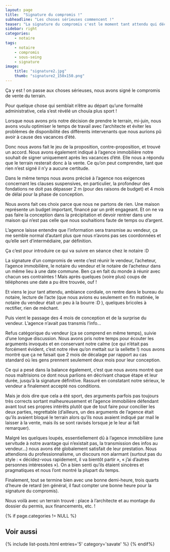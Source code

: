 ```yaml
---
layout: page
title:  "Signature du compromis !"
subheadline: "Les choses sérieuses commencent !"
teaser: "La signature du compromis c'est le moment tant attendu qui déclenche tout, qui permet de concrétiser le projet de construction. Grâce à cela, on peut rechercher le prêt, les assurances et les intervenants sur la construction."
sidebar: right
categories:
    - notaire
tags:
    - notaire
    - compromis
    - sous-seing
    - signature
image:
    title: "signature2.jpg"
    thumb: "signature2_150x150.png"
---
```


Ça y est ! on passe aux choses sérieuses, nous avons signé le compromis de vente du terrain.

Pour quelque chose qui semblait n’être au départ qu’une formalité administrative, cela s’est révélé un chouïa plus sport !

Lorsque nous avons pris notre décision de prendre le terrain, mi-juin, nous avons voulu optimiser le temps de travail avec l’architecte et éviter les problèmes de disponibilité des différents intervenants que nous aurions pû avoir à cause des vacances d’été.

Donc nous avons fait le jeu de la proposition, contre-proposition, et trouvé un accord. Nous avons également indiqué à l’agence immobilière notre souhait de signer uniquement après les vacances d’été. Elle nous a répondu que le terrain resterait donc à la vente. Ce qu’on peut comprendre, tant que rien n’est signé il n’y a aucune certitude.

Dans le même temps nous avons précisé à l’agence nos exigences concernant les clauses suspensives, en particulier, la profondeur des fondations ne doit pas dépasser 2 m (pour des raisons de budget) et 4 mois de délai pour la phase de conception.

Nous avons fait ces choix parce que nous ne partons de rien. Une maison représente un budget important, financé par un prêt engageant. Et on ne va pas faire la conception dans la précipitation et devoir rentrer dans une maison qui n’est pas celle que nous souhaitions faute de temps ou d’argent.

L’agence laisse entendre que l’information sera transmise au vendeur, ça me semble normal d’autant plus que nous n’avons pas ses coordonnées et qu’elle sert d’intermédiaire, par définition.

Ça c’est pour introduire ce qui va suivre en séance chez le notaire :D

La signature d’un compromis de vente c’est réunir le vendeur, l’acheteur, l’agence immobilière, le notaire du vendeur et le notaire de l’acheteur dans un même lieu à une date commune. Ben ça en fait du monde à réunir avec chacun ses contraintes ! Mais après quelques (voire plus) coups de téléphones une date a pu être trouvée, ouf !

Et viens le jour tant attendu, ambiance cordiale, on rentre dans le bureau du notaire, lecture de l’acte (que  nous avions eu seulement en fin matinée, le notaire du vendeur était un peu à la bourre :D ), quelques bricoles à rectifier, rien de méchant.

Puis vient le passage des 4 mois de conception et de la surprise du vendeur. L’agence n’avait pas transmis l’info…

Refus catégorique du vendeur (ça se comprend en même temps), suivie d’une longue discussion. Nous avons pris notre temps pour écouter les arguments invoqués et en conservant notre calme (ce qui n’était pas forcément évident, c’est notre rêve qu’on mettait sur la sellette !) nous avons montré que ça ne faisait que 2 mois de décalage par rapport au cas standard où les gens prennent seulement deux mois pour leur conception.

Ce qui a pesé dans la balance également, c’est que nous avons montré que nous maîtrisions ce dont nous parlions en décrivant chaque étape et leur durée, jusqu’à la signature définitive. Rassuré en constatant notre sérieux, le vendeur a finalement accepté nos conditions.

Mais je dois dire que cela a été sport, des arguments parfois pas toujours très corrects sortant malheureusement et l’agence immobilière défendant avant tout ses propres intérêts plutôt que de tout faire pour concilier les deux parties, regrettable (d’ailleurs, un des arguments de l’agence était qu’ils avaient bloqué le terrain alors qu’ils nous avaient indiqué par mail le laisser à la vente, mais ils se sont ravisés lorsque je le leur ai fait remarquer).

Malgré les quelques loupés, essentiellement dû à l’agence immobilière (une servitude à notre avantage qui n’existait pas, la transmission des infos au vendeur…) nous avons été globalement satisfait de leur prestation. Nous attendions du professionnalisme, un discours non alarmant (surtout pas du style : « décidez-vous rapidement, il va bientôt partir », « j’ai d’autres personnes intéressées »). On a bien senti qu’ils étaient sincères et pragmatiques et nous l’ont montré la plupart du temps.

Finalement, tout se termine bien avec une bonne demi-heure, trois quarts d’heure de retard (en général, il faut compter une bonne heure pour la signature du compromis).

Nous voilà avec un terrain trouvé : place à l’architecte et au montage du dossier du permis, aux financements, etc. !

{% if page.categories != NULL %}
## Voir aussi
{% include list-posts.html entries='5' category='savate' %}
{% endif%}